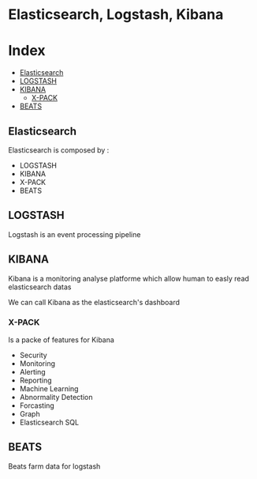 # Elasticsearch, Logstash, Kibana

# Index
* [Elasticsearch](#elasticsearch)
* [LOGSTASH](#logstash)
* [KIBANA](#kibana)
    * [X-PACK](#x-pack)
* [BEATS](#beats)

## Elasticsearch

Elasticsearch is composed by :
- LOGSTASH
- KIBANA
- X-PACK
- BEATS

## LOGSTASH

Logstash is an event processing pipeline

## KIBANA

Kibana is a monitoring analyse platforme which allow human to easly read elasticsearch datas

We can call Kibana as the elasticsearch's dashboard

### X-PACK

Is a packe of features for Kibana
- Security
- Monitoring
- Alerting
- Reporting
- Machine Learning
- Abnormality Detection
- Forcasting
- Graph
- Elasticsearch SQL

## BEATS

Beats farm data for logstash